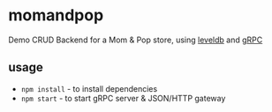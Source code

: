 # momandpop

Demo CRUD Backend for a Mom & Pop store, using [leveldb](https://github.com/google/leveldb) and [gRPC](https://grpc.io/)

## usage

* `npm install` - to install dependencies
* `npm start` - to start gRPC server & JSON/HTTP gateway
